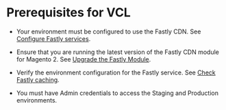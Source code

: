 # Prerequisites for VCL

<!-- Prerequisites section inserted in tutorials for customizing the Fastly service configuration with custom VCL snippets. -->

- Your environment must be configured to use the Fastly CDN. See [Configure Fastly services](/help/cloud-guide/cdn/fastly-configuration.md).

- Ensure that you are running the latest version of the Fastly CDN module for Magento 2. See [Upgrade the Fastly Module](/help/cloud-guide/cdn/fastly-configuration.md#upgrade-fastly-module).

- Verify the environment configuration for the Fastly service. See [Check Fastly caching](/help/cloud-guide/launch/checklist.md#verify-fastly-caching).

- You must have Admin credentials to access the Staging and Production environments.

